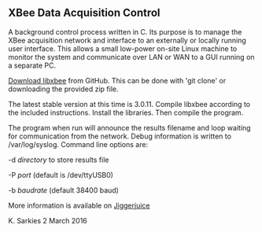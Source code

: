 XBee Data Acquisition Control
-----------------------------

A background control process written in C. Its purpose is to manage the XBee
acquisition network and interface to an externally or locally running user
interface. This allows a small low-power on-site Linux machine to monitor the
system and communicate over LAN or WAN to a GUI running on a separate PC.

[Download libxbee](https://github.com/attie/libxbee3) from GitHub. This can be done with 'git clone' or downloading
the provided zip file.

The latest stable version at this time is 3.0.11. Compile libxbee according to
the included instructions. Install the libraries. Then compile the program.

The program when run will announce the results filename and loop waiting for
communication from the network. Debug information is written to /var/log/syslog.
Command line options are:

-d _directory_ to store results file

-P _port_ (default is /dev/ttyUSB0)

-b _baudrate_ (default 38400 baud)

More information is available on [Jiggerjuice](http://www.jiggerjuice.info/electronics/projects/XBee-network/xbee-data-acquisition.html)

K. Sarkies
2 March 2016

